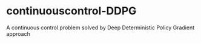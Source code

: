 # continuouscontrol-DDPG
A continuous control problem solved by Deep Deterministic Policy Gradient approach
